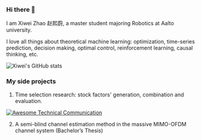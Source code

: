 ### Hi there 👋

I am Xiwei Zhao 赵熙蔚, a master student majoring Robotics at Aalto university.

I love all things about theoretical machine learning: optimization, time-series prediction, decision making, optimal control, reinforcement learning, causal thinking, etc.

![Xiwei's GitHub stats](https://github-readme-stats.vercel.app/api?username=xiweizhao1180&show_icons=true&theme=tokyonight)

### My side projects

1. Time selection research: stock factors' generation, combination and evaluation.

[![Awesome Technical Communication](https://github-readme-stats.vercel.app/api/pin?username=lilin90&repo=awesome-technical-communication&theme=radical)](https://github.com/lilin90/awesome-technical-communication)

2. A semi-blind channel estimation method in the massive MIMO-OFDM channel system (Bachelor’s Thesis)

